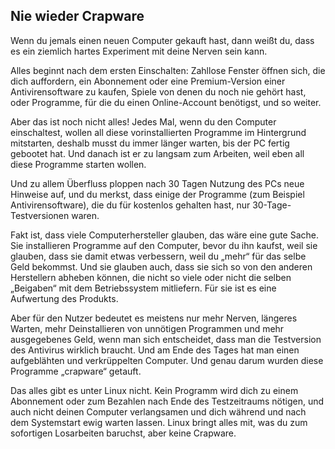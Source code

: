 




<h2>Nie wieder Crapware</h2>

Wenn du jemals einen neuen Computer gekauft hast, dann weißt du, dass es ein ziemlich hartes Experiment mit deine Nerven sein kann.

Alles beginnt nach dem ersten Einschalten: Zahllose Fenster öffnen sich, die dich auffordern, ein Abonnement oder eine Premium-Version einer Antivirensoftware zu kaufen, 
Spiele von denen du noch nie gehört hast, oder Programme, für die du einen Online-Account benötigst, und so weiter.

Aber das ist noch nicht alles! Jedes Mal, wenn du den Computer einschaltest, wollen all diese vorinstallierten Programme im Hintergrund mitstarten, deshalb musst du immer 
länger warten, bis der PC fertig gebootet hat. Und danach ist er zu langsam zum Arbeiten, weil eben all diese Programme starten wollen.

Und zu allem Überfluss ploppen nach 30 Tagen Nutzung des PCs neue Hinweise auf, und du merkst, dass einige der Programme (zum Beispiel Antivirensoftware), die du für 
kostenlos gehalten hast, nur 30-Tage-Testversionen waren.

Fakt ist, dass viele Computerhersteller glauben, das wäre eine gute Sache. Sie installieren Programme auf den Computer, bevor du ihn kaufst, weil sie glauben, dass sie 
damit etwas verbessern, weil du „mehr“ für das selbe Geld bekommst. Und sie glauben auch, dass sie sich so von den anderen Herstellern abheben können, die nicht so viele 
oder nicht die selben „Beigaben“ mit dem Betriebssystem mitliefern. Für sie ist es eine Aufwertung des Produkts.

Aber für den Nutzer bedeutet es meistens nur mehr Nerven, längeres Warten, mehr Deinstallieren von unnötigen Programmen und mehr ausgegebenes Geld, wenn man sich 
entscheidet, dass man die Testversion des Antivirus wirklich braucht. Und am Ende des Tages hat man einen aufgeblähten und verkrüppelten Computer. Und genau darum wurden 
diese Programme „crapware“ getauft.

Das alles gibt es unter Linux nicht. Kein Programm wird dich zu einem Abonnement oder zum Bezahlen nach Ende des Testzeitraums nötigen, und auch nicht deinen Computer 
verlangsamen und dich während und nach dem Systemstart ewig warten lassen. Linux bringt alles mit, was du zum sofortigen Losarbeiten baruchst, aber keine Crapware.




